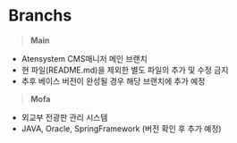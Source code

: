 # Branchs
> **Main**

- Atensystem CMS매니저 메인 브랜치
- 현 파일(README.md)을 제외한 별도 파일의 추가 및 수정 금지
- 추후 베이스 버전이 완성될 경우 해당 브랜치에 추가 예정

> **Mofa**

- 외교부 전광판 관리 시스템
- JAVA, Oracle, SpringFramework (버전 확인 후 추가 예정)
 
